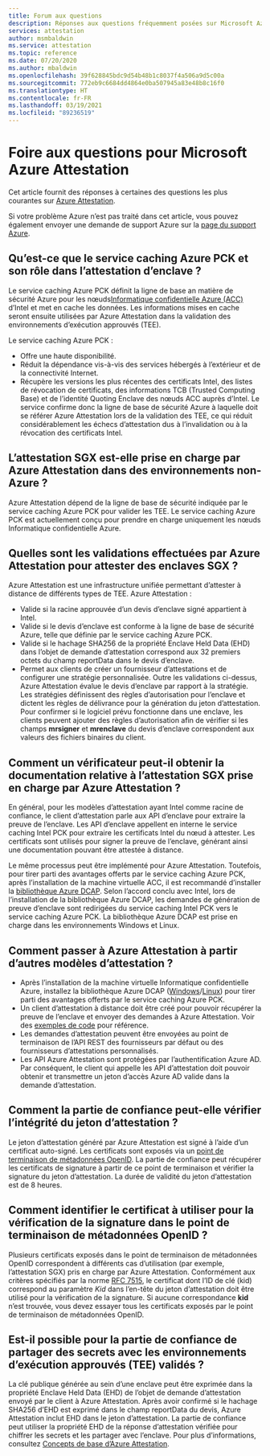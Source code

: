 ```yaml
---
title: Forum aux questions
description: Réponses aux questions fréquemment posées sur Microsoft Azure Attestation
services: attestation
author: msmbaldwin
ms.service: attestation
ms.topic: reference
ms.date: 07/20/2020
ms.author: mbaldwin
ms.openlocfilehash: 39f628845bdc9d54b48b1c8037f4a506a9d5c00a
ms.sourcegitcommit: 772eb9c6684dd4864e0ba507945a83e48b8c16f0
ms.translationtype: HT
ms.contentlocale: fr-FR
ms.lasthandoff: 03/19/2021
ms.locfileid: "89236519"
---
```

# <a name="frequently-asked-questions-for-microsoft-azure-attestation"></a>Foire aux questions pour Microsoft Azure Attestation

Cet article fournit des réponses à certaines des questions les plus courantes sur [Azure Attestation](overview.md).

Si votre problème Azure n’est pas traité dans cet article, vous pouvez également envoyer une demande de support Azure sur la [page du support Azure](https://azure.microsoft.com/support/options/).

## <a name="what-is-azure-pck-caching-service-and-its-role-in-enclave-attestation"></a>Qu’est-ce que le service caching Azure PCK et son rôle dans l’attestation d’enclave ?

Le service caching Azure PCK définit la ligne de base an matière de sécurité Azure pour les nœuds[Informatique confidentielle Azure (ACC)](../confidential-computing/overview.md) d’Intel et met en cache les données. Les informations mises en cache seront ensuite utilisées par Azure Attestation dans la validation des environnements d’exécution approuvés (TEE).  

Le service caching Azure PCK :
   - Offre une haute disponibilité. 
   - Réduit la dépendance vis-à-vis des services hébergés à l’extérieur et de la connectivité Internet.
   - Récupère les versions les plus récentes des certificats Intel, des listes de révocation de certificats, des informations TCB (Trusted Computing Base) et de l’identité Quoting Enclave des nœuds ACC auprès d’Intel. Le service confirme donc la ligne de base de sécurité Azure à laquelle doit se référer Azure Attestation lors de la validation des TEE, ce qui réduit considérablement les échecs d’attestation dus à l’invalidation ou à la révocation des certificats Intel.  

## <a name="is-sgx-attestation-supported-by-azure-attestation-in-non-azure-environments"></a>L’attestation SGX est-elle prise en charge par Azure Attestation dans des environnements non-Azure ?

Azure Attestation dépend de la ligne de base de sécurité indiquée par le service caching Azure PCK pour valider les TEE. Le service caching Azure PCK est actuellement conçu pour prendre en charge uniquement les nœuds Informatique confidentielle Azure. 

## <a name="what-validations-does-azure-attestation-perform-for-attesting-sgx-enclaves"></a>Quelles sont les validations effectuées par Azure Attestation pour attester des enclaves SGX ?

Azure Attestation est une infrastructure unifiée permettant d’attester à distance de différents types de TEE. Azure Attestation :

   - Valide si la racine approuvée d’un devis d’enclave signé appartient à Intel.
   - Valide si le devis d’enclave est conforme à la ligne de base de sécurité Azure, telle que définie par le service caching Azure PCK.
   - Valide si le hachage SHA256 de la propriété Enclave Held Data (EHD) dans l’objet de demande d’attestation correspond aux 32 premiers octets du champ reportData dans le devis d’enclave.
   - Permet aux clients de créer un fournisseur d’attestations et de configurer une stratégie personnalisée. Outre les validations ci-dessus, Azure Attestation évalue le devis d’enclave par rapport à la stratégie. Les stratégies définissent des règles d’autorisation pour l’enclave et dictent les règles de délivrance pour la génération du jeton d’attestation. Pour confirmer si le logiciel prévu fonctionne dans une enclave, les clients peuvent ajouter des règles d’autorisation afin de vérifier si les champs **mrsigner** et **mrenclave** du devis d’enclave correspondent aux valeurs des fichiers binaires du client.

## <a name="how-can-a-verifier-obtain-the-collateral-for-sgx-attestation-supported-by-azure-attestation"></a>Comment un vérificateur peut-il obtenir la documentation relative à l’attestation SGX prise en charge par Azure Attestation ?

En général, pour les modèles d’attestation ayant Intel comme racine de confiance, le client d’attestation parle aux API d’enclave pour extraire la preuve de l’enclave. Les API d’enclave appellent en interne le service caching Intel PCK pour extraire les certificats Intel du nœud à attester. Les certificats sont utilisés pour signer la preuve de l’enclave, générant ainsi une documentation pouvant être attestée à distance.  

Le même processus peut être implémenté pour Azure Attestation. Toutefois, pour tirer parti des avantages offerts par le service caching Azure PCK, après l’installation de la machine virtuelle ACC, il est recommandé d’installer la [bibliothèque Azure DCAP](https://www.nuget.org/packages/Microsoft.Azure.DCAP). Selon l’accord conclu avec Intel, lors de l’installation de la bibliothèque Azure DCAP, les demandes de génération de preuve d’enclave sont redirigées du service caching Intel PCK vers le service caching Azure PCK. La bibliothèque Azure DCAP est prise en charge dans les environnements Windows et Linux.

## <a name="how-to-shift-to-azure-attestation-from-other-attestation-models"></a>Comment passer à Azure Attestation à partir d’autres modèles d’attestation ?

- Après l’installation de la machine virtuelle Informatique confidentielle Azure, installez la bibliothèque Azure DCAP ([Windows](https://www.nuget.org/packages/Microsoft.Azure.DCAP/)/[Linux](https://packages.microsoft.com/ubuntu/18.04/prod/pool/main/a/az-dcap-client/)) pour tirer parti des avantages offerts par le service caching Azure PCK.
- Un client d’attestation à distance doit être créé pour pouvoir récupérer la preuve de l’enclave et envoyer des demandes à Azure Attestation. Voir des [exemples de code](/samples/browse/?expanded=azure&terms=attestation) pour référence. 
- Les demandes d’attestation peuvent être envoyées au point de terminaison de l’API REST des fournisseurs par défaut ou des fournisseurs d’attestations personnalisés. 
- Les API Azure Attestation sont protégées par l’authentification Azure AD. Par conséquent, le client qui appelle les API d’attestation doit pouvoir obtenir et transmettre un jeton d’accès Azure AD valide dans la demande d’attestation. 

## <a name="how-can-the-relying-party-verify-the-integrity-of-attestation-token"></a>Comment la partie de confiance peut-elle vérifier l’intégrité du jeton d’attestation ?

Le jeton d’attestation généré par Azure Attestation est signé à l’aide d’un certificat auto-signé. Les certificats sont exposés via un [point de terminaison de métadonnées OpenID](/rest/api/attestation/metadataconfiguration/get). La partie de confiance peut récupérer les certificats de signature à partir de ce point de terminaison et vérifier la signature du jeton d’attestation. La durée de validité du jeton d’attestation est de 8 heures. 

## <a name="how-to-identify-the-certificate-to-be-used-for-signature-verification-from-the-openid-metadata-endpoint"></a>Comment identifier le certificat à utiliser pour la vérification de la signature dans le point de terminaison de métadonnées OpenID ?

Plusieurs certificats exposés dans le point de terminaison de métadonnées OpenID correspondent à différents cas d’utilisation (par exemple, l’attestation SGX) pris en charge par Azure Attestation. Conformément aux critères spécifiés par la norme [RFC 7515](https://tools.ietf.org/html/rfc7515), le certificat dont l’ID de clé (kid) correspond au paramètre *Kid* dans l’en-tête du jeton d’attestation doit être utilisé pour la vérification de la signature. Si aucune correspondance **kid** n’est trouvée, vous devez essayer tous les certificats exposés par le point de terminaison de métadonnées OpenID.

## <a name="is-it-possible-for-the-relying-party-to-share-secrets-with-the-validated-trusted-execution-environments-tees"></a>Est-il possible pour la partie de confiance de partager des secrets avec les environnements d’exécution approuvés (TEE) validés ?

La clé publique générée au sein d’une enclave peut être exprimée dans la propriété Enclave Held Data (EHD) de l’objet de demande d’attestation envoyé par le client à Azure Attestation. Après avoir confirmé si le hachage SHA256 d’EHD est exprimé dans le champ reportData du devis, Azure Attestation inclut EHD dans le jeton d’attestation. La partie de confiance peut utiliser la propriété EHD de la réponse d’attestation vérifiée pour chiffrer les secrets et les partager avec l’enclave. Pour plus d’informations, consultez [Concepts de base d’Azure Attestation](basic-concepts.md).

